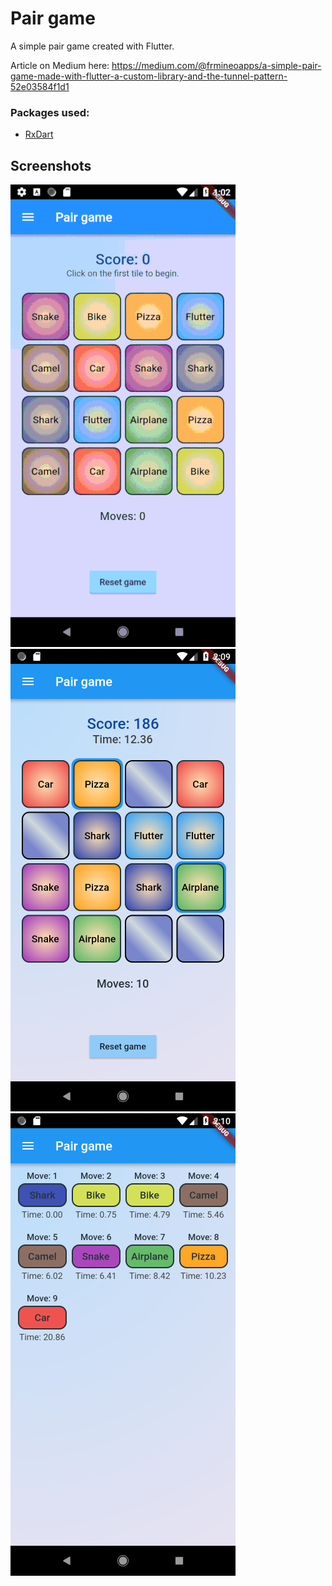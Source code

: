 # Pair game

A simple pair game created with Flutter.

Article on Medium here: 
https://medium.com/@frmineoapps/a-simple-pair-game-made-with-flutter-a-custom-library-and-the-tunnel-pattern-52e03584f1d1

### Packages used:

- [RxDart](https://pub.dartlang.org/packages/rxdart)

## Screenshots
![Screenshot](screenshots/1.gif?s=150)
![Screenshot](screenshots/2.png?s=150)
![Screenshot](screenshots/3.png?s=150)